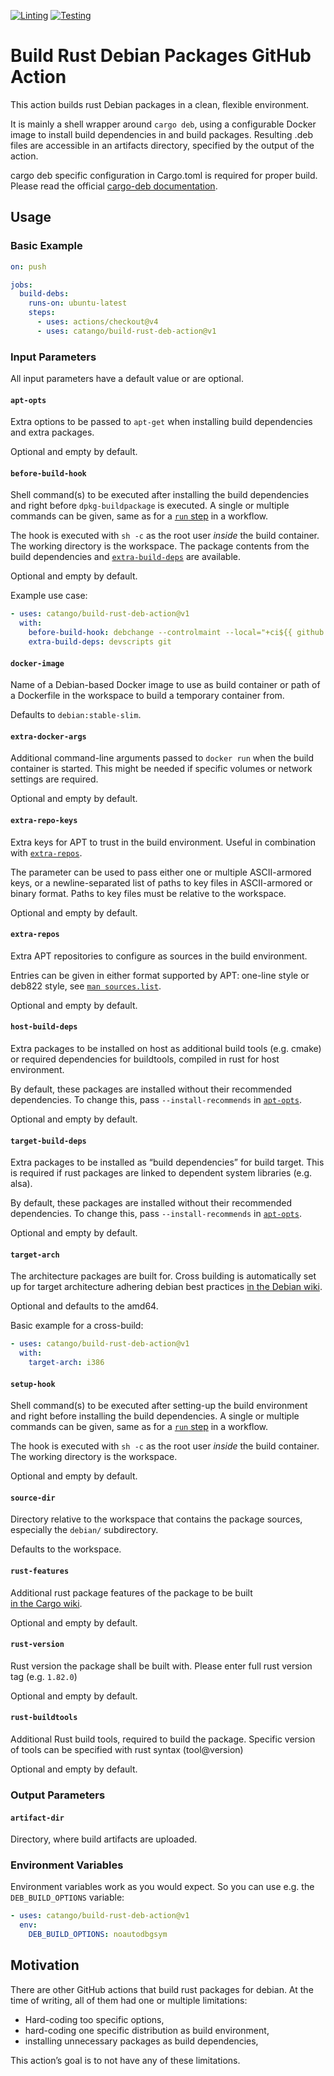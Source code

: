 [![Linting](https://github.com/catango/build-rust-deb-action/actions/workflows/lint.yml/badge.svg)](https://github.com/catango/build-rust-deb-action/actions/workflows/lint.yml)
[![Testing](https://github.com/catango/build-rust-deb-action/actions/workflows/test.yml/badge.svg)](https://github.com/catango/build-rust-deb-action/actions/workflows/test.yml)

# Build Rust Debian Packages GitHub Action

This action builds rust Debian packages in a clean, flexible environment.

It is mainly a shell wrapper around `cargo deb`, using a configurable
Docker image to install build dependencies in and build packages. Resulting
.deb files are accessible in an artifacts directory, specified by the output of the action.

cargo deb specific configuration in Cargo.toml is required for proper build. Please read the official 
[cargo-deb documentation](https://crates.io/crates/cargo-deb).


## Usage
### Basic Example
```yaml
on: push

jobs:
  build-debs:
    runs-on: ubuntu-latest
    steps:
      - uses: actions/checkout@v4
      - uses: catango/build-rust-deb-action@v1
```

### Input Parameters
All input parameters have a default value or are optional.

#### `apt-opts`
Extra options to be passed to `apt-get` when installing build dependencies and
extra packages.

Optional and empty by default.

#### `before-build-hook`
Shell command(s) to be executed after installing the build dependencies and right
before `dpkg-buildpackage` is executed. A single or multiple commands can be
given, same as for a
[`run` step](https://docs.github.com/en/actions/using-workflows/workflow-syntax-for-github-actions#jobsjob_idstepsrun)
in a workflow.

The hook is executed with `sh -c` as the root user *inside* the build
container. The working directory is the workspace. The package contents from
the build dependencies and [`extra-build-deps`](#extra-build-deps) are
available.

Optional and empty by default.

Example use case:
```yaml
- uses: catango/build-rust-deb-action@v1
  with:
    before-build-hook: debchange --controlmaint --local="+ci${{ github.run_id }}~git$(git rev-parse --short HEAD)" "CI build"
    extra-build-deps: devscripts git
```
#### `docker-image`
Name of a Debian-based Docker image to use as build container or path of a
Dockerfile in the workspace to build a temporary container from.

Defaults to `debian:stable-slim`.

#### `extra-docker-args`
Additional command-line arguments passed to `docker run` when the build
container is started. This might be needed if specific volumes or network
settings are required.

Optional and empty by default.

#### `extra-repo-keys`
Extra keys for APT to trust in the build environment. Useful in combination
with [`extra-repos`](#extra-repos).

The parameter can be used to pass either one or multiple ASCII-armored keys, or
a newline-separated list of paths to key files in ASCII-armored or binary
format. Paths to key files must be relative to the workspace.

Optional and empty by default.

#### `extra-repos`
Extra APT repositories to configure as sources in the build environment.

Entries can be given in either format supported by APT: one-line style or
deb822 style, see
[`man sources.list`](https://manpages.debian.org/sources.list.5).

Optional and empty by default.

#### `host-build-deps`
Extra packages to be installed on host as additional build tools (e.g. cmake) 
or required dependencies for buildtools, compiled in rust for host environment.

By default, these packages are installed without their recommended
dependencies. To change this, pass `--install-recommends` in
[`apt-opts`](#apt-opts).

Optional and empty by default.

#### `target-build-deps`
Extra packages to be installed as “build dependencies” for build target. This is required
if rust packages are linked to dependent system libraries (e.g. alsa). 

By default, these packages are installed without their recommended
dependencies. To change this, pass `--install-recommends` in
[`apt-opts`](#apt-opts).

Optional and empty by default.

#### `target-arch`
The architecture packages are built for. Cross building is automatically set up for target architecture
adhering debian best practices 
[in the Debian wiki](https://wiki.debian.org/CrossCompiling#Building_with_dpkg-buildpackage).

Optional and defaults to the amd64.

Basic example for a cross-build:
```yaml
- uses: catango/build-rust-deb-action@v1
  with:
    target-arch: i386
```

#### `setup-hook`
Shell command(s) to be executed after setting-up the build environment and
right before installing the build dependencies. A single or multiple commands
can be given, same as for a
[`run` step](https://docs.github.com/en/actions/using-workflows/workflow-syntax-for-github-actions#jobsjob_idstepsrun)
in a workflow.

The hook is executed with `sh -c` as the root user *inside* the build
container. The working directory is the workspace.

Optional and empty by default.

#### `source-dir`
Directory relative to the workspace that contains the package sources,
especially the `debian/` subdirectory.

Defaults to the workspace.

#### `rust-features`
Additional rust package features of the package to be built  
[in the Cargo wiki](https://doc.rust-lang.org/cargo/reference/specifying-dependencies.html).

Optional and empty by default.

#### `rust-version`
Rust version the package shall be built with. Please enter full rust version tag (e.g. `1.82.0`) 

Optional and empty by default.

#### `rust-buildtools`
Additional Rust build tools, required to build the package. Specific version of tools can be specified 
with rust syntax (tool@version)

Optional and empty by default.

### Output Parameters

#### `artifact-dir`
Directory, where build artifacts are uploaded.

### Environment Variables
Environment variables work as you would expect. So you can use e.g. the
`DEB_BUILD_OPTIONS` variable:
```yaml
- uses: catango/build-rust-deb-action@v1
  env:
    DEB_BUILD_OPTIONS: noautodbgsym
```

## Motivation
There are other GitHub actions that build rust packages for debian. At the time of
writing, all of them had one or multiple limitations:
 * Hard-coding too specific options,
 * hard-coding one specific distribution as build environment,
 * installing unnecessary packages as build dependencies,

This action’s goal is to not have any of these limitations.

